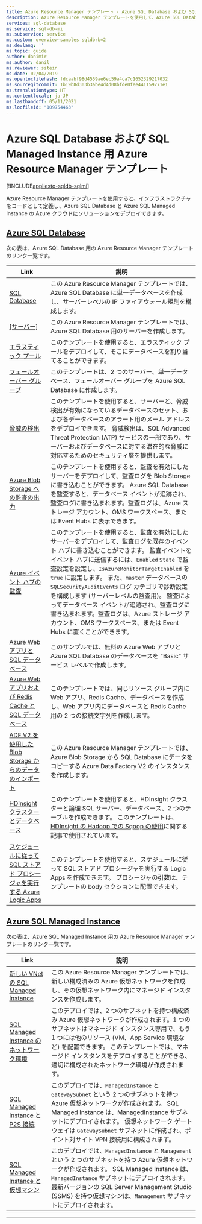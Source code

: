 ```yaml
---
title: Azure Resource Manager テンプレート - Azure SQL Database および SQL Managed Instance
description: Azure Resource Manager テンプレートを使用して、Azure SQL Database と Azure SQL Managed Instance を作成および構成します。
services: sql-database
ms.service: sql-db-mi
ms.subservice: service
ms.custom: overview-samples sqldbrb=2
ms.devlang: ''
ms.topic: guide
author: danimir
ms.author: danil
ms.reviewer: sstein
ms.date: 02/04/2019
ms.openlocfilehash: fdcaabf98d4559ae6ec59a4ca7c1652329217032
ms.sourcegitcommit: 1b19b8d303b3abe4d4d08bfde0fee441159771e1
ms.translationtype: HT
ms.contentlocale: ja-JP
ms.lasthandoff: 05/11/2021
ms.locfileid: "109754463"
---
```

# <a name="azure-resource-manager-templates-for-azure-sql-database--sql-managed-instance"></a>Azure SQL Database および SQL Managed Instance 用 Azure Resource Manager テンプレート
[!INCLUDE[appliesto-sqldb-sqlmi](../includes/appliesto-sqldb-sqlmi.md)]

Azure Resource Manager テンプレートを使用すると、インフラストラクチャをコードとして定義し、Azure SQL Database と Azure SQL Managed Instance の Azure クラウドにソリューションをデプロイできます。

## <a name="azure-sql-database"></a>[Azure SQL Database](#tab/single-database)

次の表は、Azure SQL Database 用の Azure Resource Manager テンプレートのリンク一覧です。

|Link |説明|
|---|---|
| [SQL Database](https://github.com/Azure/azure-quickstart-templates/tree/master/quickstarts/microsoft.sql/sql-database-transparent-encryption-create) | この Azure Resource Manager テンプレートでは、Azure SQL Database に単一データベースを作成し、サーバーレベルの IP ファイアウォール規則を構成します。 |
| [[サーバー]](https://github.com/Azure/azure-quickstart-templates/tree/master/quickstarts/microsoft.sql/sql-logical-server) | この Azure Resource Manager テンプレートでは、Azure SQL Database 用のサーバーを作成します。 |
| [エラスティック プール](https://github.com/Azure/azure-quickstart-templates/tree/master/101-sql-elastic-pool-create) | このテンプレートを使用すると、エラスティック プールをデプロイして、そこにデータベースを割り当てることができます。 |
| [フェールオーバー グループ](https://github.com/Azure/azure-quickstart-templates/tree/master/quickstarts/microsoft.sql/sql-with-failover-group) | このテンプレートは、2 つのサーバー、単一データベース、フェールオーバー グループを Azure SQL Database に作成します。|
| [脅威の検出](https://github.com/Azure/azure-quickstart-templates/tree/master/quickstarts/microsoft.sql/sql-threat-detection-db-policy-multiple-databases) | このテンプレートを使用すると、サーバーと、脅威検出が有効になっているデータベースのセット、および各データベースのアラート用のメール アドレスをデプロイできます。 脅威検出は、SQL Advanced Threat Protection (ATP) サービスの一部であり、サーバーおよびデータベースに対する潜在的な脅威に対応するためのセキュリティ層を提供します。|
| [Azure Blob Storage への監査の出力](https://github.com/Azure/azure-quickstart-templates/tree/master/quickstarts/microsoft.sql/sql-auditing-server-policy-to-blob-storage) | このテンプレートを使用すると、監査を有効にしたサーバーをデプロイして、監査ログを Blob Storage に書き込むことができます。 Azure SQL Database を監査すると、データベース イベントが追跡され、監査ログに書き込まれます。監査ログは、Azure ストレージ アカウント、OMS ワークスペース、または Event Hubs に表示できます。|
| [Azure イベント ハブの監査](https://github.com/Azure/azure-quickstart-templates/tree/master/quickstarts/microsoft.sql/sql-auditing-server-policy-to-eventhub) | このテンプレートを使用すると、監査を有効にしたサーバーをデプロイして、監査ログを既存のイベント ハブに書き込むことができます。 監査イベントをイベント ハブに送信するには、`Enabled` `State` で監査設定を設定し、`IsAzureMonitorTargetEnabled` を `true` に設定します。 また、`master` データベースの `SQLSecurityAuditEvents` ログ カテゴリで診断設定を構成します (サーバーレベルの監査用)。 監査によってデータベース イベントが追跡され、監査ログに書き込まれます。監査ログは、Azure ストレージ アカウント、OMS ワークスペース、または Event Hubs に置くことができます。|
| [Azure Web アプリと SQL データベース](https://github.com/Azure/azure-quickstart-templates/tree/master/quickstarts/microsoft.web/web-app-sql-database) | このサンプルでは、無料の Azure Web アプリと Azure SQL Database のデータベースを "Basic" サービス レベルで作成します。|
| [Azure Web アプリおよび Redis Cache と SQL データベース](https://github.com/Azure/azure-quickstart-templates/tree/master/201-web-app-redis-cache-sql-database) | このテンプレートでは、同じリソース グループ内に Web アプリ、Redis Cache、データベースを作成し、Web アプリ内にデータベースと Redis Cache 用の 2 つの接続文字列を作成します。|
| [ADF V2 を使用した Blob Storage からのデータのインポート](https://github.com/Azure/azure-quickstart-templates/tree/master/quickstarts/microsoft.datafactory/101-data-factory-v2-blob-to-sql-copy) | この Azure Resource Manager テンプレートでは、Azure Blob Storage から SQL Database にデータをコピーする Azure Data Factory V2 のインスタンスを作成します。|
| [HDInsight クラスターとデータベース](https://github.com/Azure/azure-quickstart-templates/tree/master/101-hdinsight-linux-with-sql-database) | このテンプレートを使用すると、HDInsight クラスターと論理 SQL サーバー、データベース、2 つのテーブルを作成できます。 このテンプレートは、[HDInsight の Hadoop での Sqoop の使用](../../hdinsight/hadoop/hdinsight-use-sqoop.md)に関する記事で使用されています。 |
| [スケジュールに従って SQL ストアド プロシージャを実行する Azure Logic Apps](https://github.com/Azure/azure-quickstart-templates/tree/master/101-logic-app-sql-proc) | このテンプレートを使用すると、スケジュールに従って SQL ストアド プロシージャを実行する Logic Apps を作成できます。 プロシージャの引数は、テンプレートの body セクションに配置できます。|

## <a name="azure-sql-managed-instance"></a>[Azure SQL Managed Instance](#tab/managed-instance)

次の表は、Azure SQL Managed Instance 用の Azure Resource Manager テンプレートのリンク一覧です。

|Link|説明|
|---|---|
| [新しい VNet の SQL Managed Instance](https://github.com/Azure/azure-quickstart-templates/tree/master/quickstarts/microsoft.sql/sqlmi-new-vnet) | この Azure Resource Manager テンプレートでは、新しい構成済みの Azure 仮想ネットワークを作成し、その仮想ネットワーク内にマネージド インスタンスを作成します。 |
| [SQL Managed Instance のネットワーク環境](https://github.com/Azure/azure-quickstart-templates/tree/master/quickstarts/microsoft.sql/sql-managed-instance-azure-environment) | このデプロイでは、2 つのサブネットを持つ構成済み Azure 仮想ネットワークが作成されます。1 つのサブネットはマネージド インスタンス専用で、もう 1 つには他のリソース (VM、App Service 環境など) を配置できます。 このテンプレートでは、マネージド インスタンスをデプロイすることができる、適切に構成されたネットワーク環境が作成されます。 |
| [SQL Managed Instance と P2S 接続](https://github.com/Azure/azure-quickstart-templates/tree/master/quickstarts/microsoft.sql/sqlmi-new-vnet-w-point-to-site-vpn) | このデプロイでは、`ManagedInstance` と `GatewaySubnet` という 2 つのサブネットを持つ Azure 仮想ネットワークが作成されます。 SQL Managed Instance は、ManagedInstance サブネットにデプロイされます。 仮想ネットワーク ゲートウェイは `GatewaySubnet` サブネットに作成され、ポイント対サイト VPN 接続用に構成されます。 |
| [SQL Managed Instance と仮想マシン](https://github.com/Azure/azure-quickstart-templates/tree/master/quickstarts/microsoft.sql/sqlmi-new-vnet-w-jumpbox) | このデプロイでは、`ManagedInstance` と `Management` という 2 つのサブネットを持つ Azure 仮想ネットワークが作成されます。 SQL Managed Instance は、`ManagedInstance` サブネットにデプロイされます。 最新バージョンの SQL Server Management Studio (SSMS) を持つ仮想マシンは、`Management` サブネットにデプロイされます。 |

---
